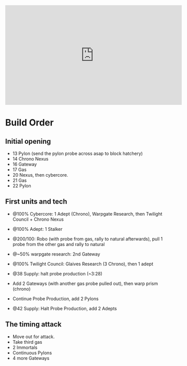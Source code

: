 <!--
.. title: Zest's 4 Gate Glaives into 8 Gate Glaives + 2 Immortals - Guide by Pezzaperry
.. slug: Zest's-4-Gate-Glaives-into-8-Gate-Glaives-+-2-Immortals
.. date: 2020-08-05 
.. tags: pvz, all-in, adept, immortal, 8gate
.. category: videos
.. link: https://www.youtube.com/watch?v=OHQfkEx76IE
.. description: 4 gate Glaives into... 8 gate glaives?!?! WITH 2 IMMORTALS?
.. type: text
.. author: pezzaperry
-->

<iframe width="560" height="315" src="https://www.youtube.com/embed/OHQfkEx76IE" frameborder="0" allow="accelerometer; autoplay; encrypted-media; gyroscope; picture-in-picture" allowfullscreen></iframe>

<!--TEASER_END-->

# Build Order

## Initial opening

* 13 Pylon (send the pylon probe across asap to block hatchery)
* 14 Chrono Nexus
* 16 Gateway
* 17 Gas
* 20 Nexus, then cybercore.
* 21 Gas
* 22 Pylon

## First units and tech

* @100% Cybercore: 1 Adept (Chrono), Warpgate Research, then Twilight Council + Chrono Nexus
* @100% Adept: 1 Stalker
* @200/100: Robo (with probe from gas, rally to natural afterwards), pull 1 probe from the other gas and rally to natural
* @~50% warpgate research: 2nd Gateway
* @100% Twilight Council: Glaives Research (3 Chrono), then 1 adept

* @38 Supply: halt probe production (~3:28)
* Add 2 Gateways (with another gas probe pulled out), then warp prism (chrono)
* Continue Probe Production, add 2 Pylons
* @42 Supply: Halt Probe Production, add 2 Adepts

## The timing attack

* Move out for attack.
* Take third gas
* 2 Immortals
* Continuous Pylons
* 4 more Gateways 
